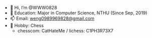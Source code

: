 - 👋 Hi, I’m @WWW0828
- 🌱 Education: Major in Computer Science, NTHU (Since Sep, 2019) 
- 📫 Email: weng0989969828@gmail.com
- 👀 Hobby: Chess
    - chesscom: CatHateMe / lichess: C1PH3R73X7

<!---
WWW0828/WWW0828 is a ✨ special ✨ repository because its `README.md` (this file) appears on your GitHub profile.
You can click the Preview link to take a look at your changes.
--->
